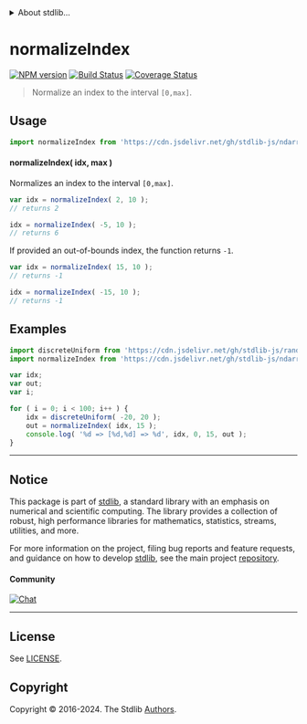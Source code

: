 <!--

@license Apache-2.0

Copyright (c) 2023 The Stdlib Authors.

Licensed under the Apache License, Version 2.0 (the "License");
you may not use this file except in compliance with the License.
You may obtain a copy of the License at

   http://www.apache.org/licenses/LICENSE-2.0

Unless required by applicable law or agreed to in writing, software
distributed under the License is distributed on an "AS IS" BASIS,
WITHOUT WARRANTIES OR CONDITIONS OF ANY KIND, either express or implied.
See the License for the specific language governing permissions and
limitations under the License.

-->


<details>
  <summary>
    About stdlib...
  </summary>
  <p>We believe in a future in which the web is a preferred environment for numerical computation. To help realize this future, we've built stdlib. stdlib is a standard library, with an emphasis on numerical and scientific computation, written in JavaScript (and C) for execution in browsers and in Node.js.</p>
  <p>The library is fully decomposable, being architected in such a way that you can swap out and mix and match APIs and functionality to cater to your exact preferences and use cases.</p>
  <p>When you use stdlib, you can be absolutely certain that you are using the most thorough, rigorous, well-written, studied, documented, tested, measured, and high-quality code out there.</p>
  <p>To join us in bringing numerical computing to the web, get started by checking us out on <a href="https://github.com/stdlib-js/stdlib">GitHub</a>, and please consider <a href="https://opencollective.com/stdlib">financially supporting stdlib</a>. We greatly appreciate your continued support!</p>
</details>

# normalizeIndex

[![NPM version][npm-image]][npm-url] [![Build Status][test-image]][test-url] [![Coverage Status][coverage-image]][coverage-url] <!-- [![dependencies][dependencies-image]][dependencies-url] -->

> Normalize an index to the interval `[0,max]`.

<!-- Section to include introductory text. Make sure to keep an empty line after the intro `section` element and another before the `/section` close. -->

<section class="intro">

</section>

<!-- /.intro -->

<!-- Package usage documentation. -->



<section class="usage">

## Usage

```javascript
import normalizeIndex from 'https://cdn.jsdelivr.net/gh/stdlib-js/ndarray-base-normalize-index@v0.2.2-deno/mod.js';
```

#### normalizeIndex( idx, max )

Normalizes an index to the interval `[0,max]`.

```javascript
var idx = normalizeIndex( 2, 10 );
// returns 2

idx = normalizeIndex( -5, 10 );
// returns 6
```

If provided an out-of-bounds index, the function returns `-1`.

```javascript
var idx = normalizeIndex( 15, 10 );
// returns -1

idx = normalizeIndex( -15, 10 );
// returns -1
```

</section>

<!-- /.usage -->

<!-- Package usage notes. Make sure to keep an empty line after the `section` element and another before the `/section` close. -->

<section class="notes">

</section>

<!-- /.notes -->

<!-- Package usage examples. -->

<section class="examples">

## Examples

<!-- eslint no-undef: "error" -->

```javascript
import discreteUniform from 'https://cdn.jsdelivr.net/gh/stdlib-js/random-base-discrete-uniform@deno/mod.js';
import normalizeIndex from 'https://cdn.jsdelivr.net/gh/stdlib-js/ndarray-base-normalize-index@v0.2.2-deno/mod.js';

var idx;
var out;
var i;

for ( i = 0; i < 100; i++ ) {
    idx = discreteUniform( -20, 20 );
    out = normalizeIndex( idx, 15 );
    console.log( '%d => [%d,%d] => %d', idx, 0, 15, out );
}
```

</section>

<!-- /.examples -->

<!-- Section to include cited references. If references are included, add a horizontal rule *before* the section. Make sure to keep an empty line after the `section` element and another before the `/section` close. -->

<section class="references">

</section>

<!-- /.references -->

<!-- Section for related `stdlib` packages. Do not manually edit this section, as it is automatically populated. -->

<section class="related">

</section>

<!-- /.related -->

<!-- Section for all links. Make sure to keep an empty line after the `section` element and another before the `/section` close. -->


<section class="main-repo" >

* * *

## Notice

This package is part of [stdlib][stdlib], a standard library with an emphasis on numerical and scientific computing. The library provides a collection of robust, high performance libraries for mathematics, statistics, streams, utilities, and more.

For more information on the project, filing bug reports and feature requests, and guidance on how to develop [stdlib][stdlib], see the main project [repository][stdlib].

#### Community

[![Chat][chat-image]][chat-url]

---

## License

See [LICENSE][stdlib-license].


## Copyright

Copyright &copy; 2016-2024. The Stdlib [Authors][stdlib-authors].

</section>

<!-- /.stdlib -->

<!-- Section for all links. Make sure to keep an empty line after the `section` element and another before the `/section` close. -->

<section class="links">

[npm-image]: http://img.shields.io/npm/v/@stdlib/ndarray-base-normalize-index.svg
[npm-url]: https://npmjs.org/package/@stdlib/ndarray-base-normalize-index

[test-image]: https://github.com/stdlib-js/ndarray-base-normalize-index/actions/workflows/test.yml/badge.svg?branch=v0.2.2
[test-url]: https://github.com/stdlib-js/ndarray-base-normalize-index/actions/workflows/test.yml?query=branch:v0.2.2

[coverage-image]: https://img.shields.io/codecov/c/github/stdlib-js/ndarray-base-normalize-index/main.svg
[coverage-url]: https://codecov.io/github/stdlib-js/ndarray-base-normalize-index?branch=main

<!--

[dependencies-image]: https://img.shields.io/david/stdlib-js/ndarray-base-normalize-index.svg
[dependencies-url]: https://david-dm.org/stdlib-js/ndarray-base-normalize-index/main

-->

[chat-image]: https://img.shields.io/gitter/room/stdlib-js/stdlib.svg
[chat-url]: https://app.gitter.im/#/room/#stdlib-js_stdlib:gitter.im

[stdlib]: https://github.com/stdlib-js/stdlib

[stdlib-authors]: https://github.com/stdlib-js/stdlib/graphs/contributors

[umd]: https://github.com/umdjs/umd
[es-module]: https://developer.mozilla.org/en-US/docs/Web/JavaScript/Guide/Modules

[deno-url]: https://github.com/stdlib-js/ndarray-base-normalize-index/tree/deno
[deno-readme]: https://github.com/stdlib-js/ndarray-base-normalize-index/blob/deno/README.md
[umd-url]: https://github.com/stdlib-js/ndarray-base-normalize-index/tree/umd
[umd-readme]: https://github.com/stdlib-js/ndarray-base-normalize-index/blob/umd/README.md
[esm-url]: https://github.com/stdlib-js/ndarray-base-normalize-index/tree/esm
[esm-readme]: https://github.com/stdlib-js/ndarray-base-normalize-index/blob/esm/README.md
[branches-url]: https://github.com/stdlib-js/ndarray-base-normalize-index/blob/main/branches.md

[stdlib-license]: https://raw.githubusercontent.com/stdlib-js/ndarray-base-normalize-index/main/LICENSE

</section>

<!-- /.links -->
